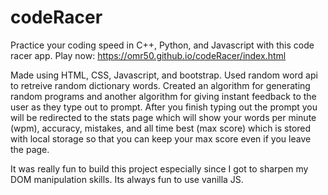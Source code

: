 # codeRacer
Practice your coding speed in C++, Python, and Javascript
with this code racer app. 
Play now:
https://omr50.github.io/codeRacer/index.html

Made using HTML, CSS, Javascript, and bootstrap. Used random
word api to retreive random dictionary words. Created an algorithm
for generating random programs and another algorithm for giving instant
feedback to the user as they type out to prompt. After you finish typing
out the prompt you will be redirected to the stats page which will show your
words per minute (wpm), accuracy, mistakes, and all time best (max score) which 
is stored with local storage so that you can keep your max score even if you leave
the page.

It was really fun to build this project especially since I got to sharpen my DOM
manipulation skills. Its always fun to use vanilla JS.

